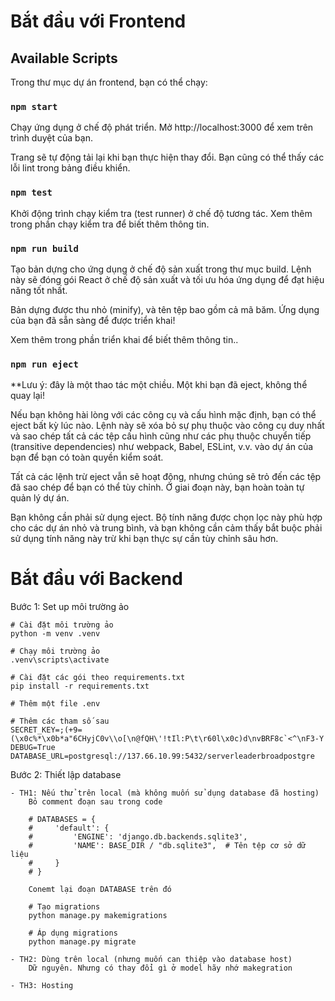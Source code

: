# Bắt đầu với Frontend
## Available Scripts

Trong thư mục dự án frontend, bạn có thể chạy:

### `npm start`

Chạy ứng dụng ở chế độ phát triển.
Mở http://localhost:3000 để xem trên trình duyệt của bạn.

Trang sẽ tự động tải lại khi bạn thực hiện thay đổi.
Bạn cũng có thể thấy các lỗi lint trong bảng điều khiển.

### `npm test`

Khởi động trình chạy kiểm tra (test runner) ở chế độ tương tác.
Xem thêm trong phần chạy kiểm tra để biết thêm thông tin.

### `npm run build`

Tạo bản dựng cho ứng dụng ở chế độ sản xuất trong thư mục build.
Lệnh này sẽ đóng gói React ở chế độ sản xuất và tối ưu hóa ứng dụng để đạt hiệu năng tốt nhất.

Bản dựng được thu nhỏ (minify), và tên tệp bao gồm cả mã băm.
Ứng dụng của bạn đã sẵn sàng để được triển khai!

Xem thêm trong phần triển khai để biết thêm thông tin..

### `npm run eject`

**Lưu ý: đây là một thao tác một chiều. Một khi bạn đã eject, không thể quay lại!

Nếu bạn không hài lòng với các công cụ và cấu hình mặc định, bạn có thể eject bất kỳ lúc nào. Lệnh này sẽ xóa bỏ sự phụ thuộc vào công cụ duy nhất và sao chép tất cả các tệp cấu hình cũng như các phụ thuộc chuyển tiếp (transitive dependencies) như webpack, Babel, ESLint, v.v. vào dự án của bạn để bạn có toàn quyền kiểm soát.

Tất cả các lệnh trừ eject vẫn sẽ hoạt động, nhưng chúng sẽ trỏ đến các tệp đã sao chép để bạn có thể tùy chỉnh. Ở giai đoạn này, bạn hoàn toàn tự quản lý dự án.

Bạn không cần phải sử dụng eject. Bộ tính năng được chọn lọc này phù hợp cho các dự án nhỏ và trung bình, và bạn không cần cảm thấy bắt buộc phải sử dụng tính năng này trừ khi bạn thực sự cần tùy chỉnh sâu hơn.

# Bắt đầu với Backend
Bước 1: Set up môi trường ảo

    # Cài đặt môi trường ảo
    python -m venv .venv

    # Chạy môi trường ảo
    .venv\scripts\activate

    # Cài đặt các gói theo requirements.txt
    pip install -r requirements.txt

    # Thêm một file .env

    # Thêm các tham số sau
    SECRET_KEY=;(+9=(\x0c%*\x0b*a"6CHyjC0v\\o[\n@fQH\'!tIl:P\t\r60l\x0c)d\nvBRF8c`<^\nF3-Y
    DEBUG=True
    DATABASE_URL=postgresql://137.66.10.99:5432/serverleaderbroadpostgre

Bước 2: Thiết lập database

    - TH1: Nếu thử trên local (mà không muốn sử dụng database đã hosting)
        Bỏ comment đoạn sau trong code 

        # DATABASES = {
        #     'default': {
        #         'ENGINE': 'django.db.backends.sqlite3',
        #         'NAME': BASE_DIR / "db.sqlite3",  # Tên tệp cơ sở dữ liệu
        #     }
        # }

        Conemt lại đoạn DATABASE trên đó

        # Tạo migrations
        python manage.py makemigrations

        # Áp dụng migrations
        python manage.py migrate

    - TH2: Dùng trên local (nhưng muốn can thiệp vào database host)
        Dữ nguyên. Nhưng có thay đổi gì ở model hãy nhớ makegration

    - TH3: Hosting